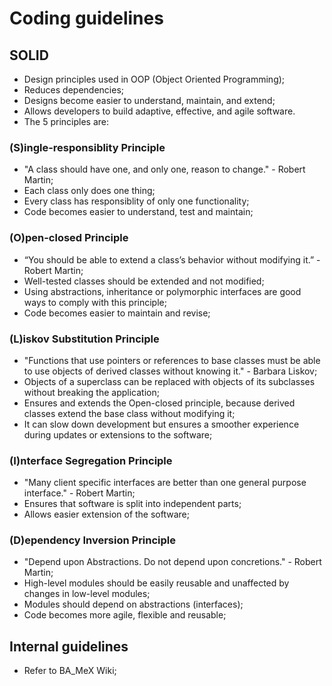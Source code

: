 # Coding guidelines

## SOLID

*   Design principles used in OOP (Object Oriented Programming);
*   Reduces dependencies;
*   Designs become easier to understand, maintain, and extend;
*   Allows developers to build adaptive, effective, and agile software.
*   The 5 principles are:

### (S)ingle-responsiblity Principle
*   "A class should have one, and only one, reason to change." - Robert Martin;
*   Each class only does one thing;
*   Every class has responsiblity of only one functionality;
*   Code becomes easier to understand, test and maintain;

### (O)pen-closed Principle
*    “You should be able to extend a class’s behavior without modifying it.” - Robert Martin;
*   Well-tested classes should be extended and not modified;
*   Using abstractions, inheritance or polymorphic interfaces are good ways to comply with this principle;
*   Code becomes easier to maintain and revise;

### (L)iskov Substitution Principle
*   "Functions that use pointers or references to base classes must be able to use objects of derived classes without knowing it." - Barbara Liskov;
*   Objects of a superclass can be replaced with objects of its subclasses without breaking the application;
*   Ensures and extends the Open-closed principle, because derived classes extend the base class without modifying it;
*   It can slow down development but ensures a smoother experience during updates or extensions to the software;

### (I)nterface Segregation Principle
*   "Many client specific interfaces are better than one general purpose interface." - Robert Martin;
*   Ensures that software is split into independent parts;
*   Allows easier extension of the software;

### (D)ependency Inversion Principle
*   "Depend upon Abstractions. Do not depend upon concretions." - Robert Martin;
*   High-level modules should be easily reusable and unaffected by changes in low-level modules;
*   Modules should depend on abstractions (interfaces);
*   Code becomes more agile, flexible and reusable;

## Internal guidelines
*   Refer to BA_MeX Wiki;